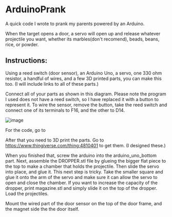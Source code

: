 # ArduinoPrank

A quick code I wrote to prank my parents powered by an Arduino.

When the target opens a door, a servo will open up and release whatever projectile you want, whether its marbles(don't recomend), beads, beans, rice, or powder. 

<h2>Instructions:</h2>

Using a reed switch (door sensor), an Arduino Uno, a servo, one 330 ohm resistor, a handful of wires, and a few 3D printed parts, you can make this too. (I will include links to all of these parts.)

Connect all of your parts as shown in this diagram. Please note the program I used does not have a reed switch, so I have replaced it with a button to represent it. To wire the sensor, remove the button, take the reed switch and connect one of its terminals to F16, and the other to D14. 

![image](https://user-images.githubusercontent.com/74504657/112867787-29fb3d00-9070-11eb-94e9-2f211c0ee491.png)

For the code, go to 

After that you need to 3D print the parts. Go to https://www.thingiverse.com/thing:4810401 to get them. (I designed these.)

When you finished that, screw the arduino into the arduino_uno_bottom part. Next, assemble the DROPPER.stl file by glueing the bigger flat piece to the top to make a chamber that holds the projectile. Then slide the servo into place, and glue it. This next step is tricky. Take the smaller square and glue it onto the arm of the servo and make sure it can allow the servo to open and close the chamber. If you want to increase the capacity of the dropper, print magazine.stl and simply slide it on the top of the dropper. Load the projectiles. 

Mount the wired part of the door sensor on the top of the door frame, and the magnet side the the door itself. 
